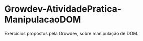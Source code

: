 # Growdev-AtividadePratica-ManipulacaoDOM
Exercícios propostos pela Growdev, sobre manipulação de DOM.
